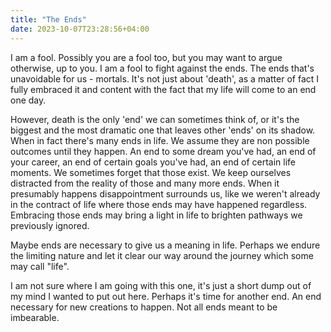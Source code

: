 ```yaml
---
title: "The Ends"
date: 2023-10-07T23:28:56+04:00 
---
```


I am a fool. Possibly you are a fool too, but you may want to argue otherwise, up to you. I am a fool to fight against the ends. The ends that's unavoidable for us - mortals. It's not just about 'death', as a matter of fact I fully embraced it and content with the fact that my life will come to an end one day.

However, death is the only 'end' we can sometimes think of, or it's the biggest and the most dramatic one that leaves other 'ends' on its shadow. When in fact there's many ends in life. We assume they are non possible outcomes until they happen. An end to some dream you've had, an end of your career, an end of certain goals you've had, an end of certain life moments. We sometimes forget that those exist. We keep ourselves distracted from the reality of those and many more ends. When it presumably happens disappointment surrounds us, like we weren't already in the contract of life where those ends may have happened regardless. Embracing those ends may bring a light in life to brighten pathways we previously ignored.

Maybe ends are necessary to give us a meaning in life. Perhaps we endure the limiting nature and let it clear our way around the journey which some may call "life".

I am not sure where I am going with this one, it's just a short dump out of my mind I wanted to put out here. Perhaps it's time for another end. An end necessary for new creations to happen. Not all ends meant to be imbearable.
